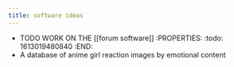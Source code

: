 ```yaml
---
title: software ideas
---
```


- TODO WORK ON THE [[forum software]] 
:PROPERTIES:
:todo: 1613019480840
:END:
- A database of anime girl reaction images by emotional content
